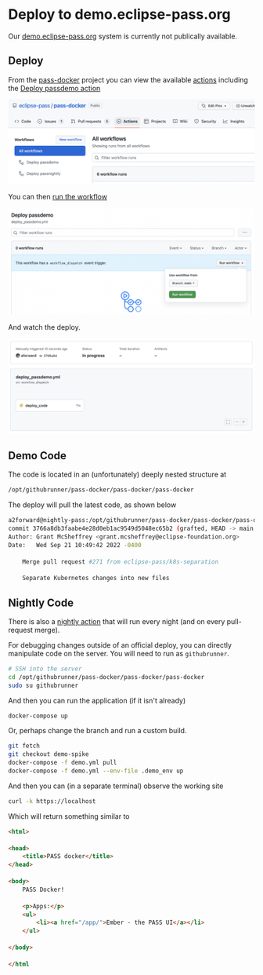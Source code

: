 # Deploy to demo.eclipse-pass.org

Our [demo.eclipse-pass.org](https://demo.eclipse-pass.org) system
is currently not publically available.

## Deploy

From the [pass-docker](https://github.com/eclipse-pass/pass-docker) project
you can view the available [actions](https://github.com/eclipse-pass/pass-docker/actions)
including the [Deploy passdemo action](https://github.com/eclipse-pass/pass-docker/blob/main/.github/workflows/deploy_passdemo.yml)

![pass-docker actions](/docs/assets/demo/passdocker_actions.png)

You can then [run the workflow](https://github.com/eclipse-pass/pass-docker/actions/workflows/deploy_passdemo.yml)

![run workflow](/docs/assets/demo/run_workflow.png)

And watch the deploy.

![deployed actions](/docs/assets/demo/deploy_actions.png)

## Demo Code

The code is located in an (unfortunately) deeply nested structure at

```bash
/opt/githubrunner/pass-docker/pass-docker/pass-docker
```

The deploy will pull the latest code, as shown below

```bash
a2forward@nightly-pass:/opt/githubrunner/pass-docker/pass-docker/pass-docker$ git log -1
commit 3766a8db3faabe4e28d0eb1ac9549d5048ec65b2 (grafted, HEAD -> main, origin/main)
Author: Grant McSheffrey <grant.mcsheffrey@eclipse-foundation.org>
Date:   Wed Sep 21 10:49:42 2022 -0400

    Merge pull request #271 from eclipse-pass/k8s-separation

    Separate Kubernetes changes into new files
```

## Nightly Code

There is also a [nightly action](https://github.com/eclipse-pass/pass-docker/blob/main/.github/workflows/deploy_passnightly.yml)
that will run every night (and on every pull-request merge).

For debugging changes outside of an official deploy, you can
directly manipulate code on the server.  You will need to run as `githubrunner`.

```bash
# SSH into the server
cd /opt/githubrunner/pass-docker/pass-docker/pass-docker
sudo su githubrunner
```

And then you can run the application (if it isn't already)

```bash
docker-compose up
```

Or, perhaps change the branch and run a custom build.

```bash
git fetch
git checkout demo-spike
docker-compose -f demo.yml pull
docker-compose -f demo.yml --env-file .demo_env up
```

And then you can (in a separate terminal) observe the working site

```bash
curl -k https://localhost
```

Which will return something similar to

```html
<html>

<head>
    <title>PASS docker</title>
</head>

<body>
    PASS Docker!

    <p>Apps:</p>
    <ul>
        <li><a href="/app/">Ember - the PASS UI</a></li>
    </ul>

</body>

</html
```
